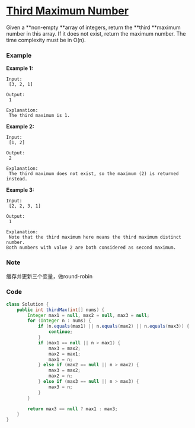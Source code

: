 # [Third Maximum Number](https://leetcode.com/problems/third-maximum-number/description/)

Given a **non-empty **array of integers, return the **third **maximum number in this array. If it does not exist, return the maximum number. The time complexity must be in O\(n\).

### Example

**Example 1:**

```
Input:
 [3, 2, 1]

Output:
 1

Explanation:
 The third maximum is 1.
```

**Example 2:**

```
Input:
 [1, 2]

Output:
 2

Explanation:
 The third maximum does not exist, so the maximum (2) is returned instead.
```

**Example 3:**

```
Input:
 [2, 2, 3, 1]

Output:
 1

Explanation:
 Note that the third maximum here means the third maximum distinct number.
Both numbers with value 2 are both considered as second maximum.
```

### Note

缓存并更新三个变量，做round-robin

### Code

```java
class Solution {
    public int thirdMax(int[] nums) {
        Integer max1 = null, max2 = null, max3 = null;
        for (Integer n : nums) {
            if (n.equals(max1) || n.equals(max2) || n.equals(max3)) {
                continue;
            }
            if (max1 == null || n > max1) {
                max3 = max2;
                max2 = max1;
                max1 = n;
            } else if (max2 == null || n > max2) {
                max3 = max2;
                max2 = n;
            } else if (max3 == null || n > max3) {
                max3 = n;
            }
        }

        return max3 == null ? max1 : max3;
    }
}
```



